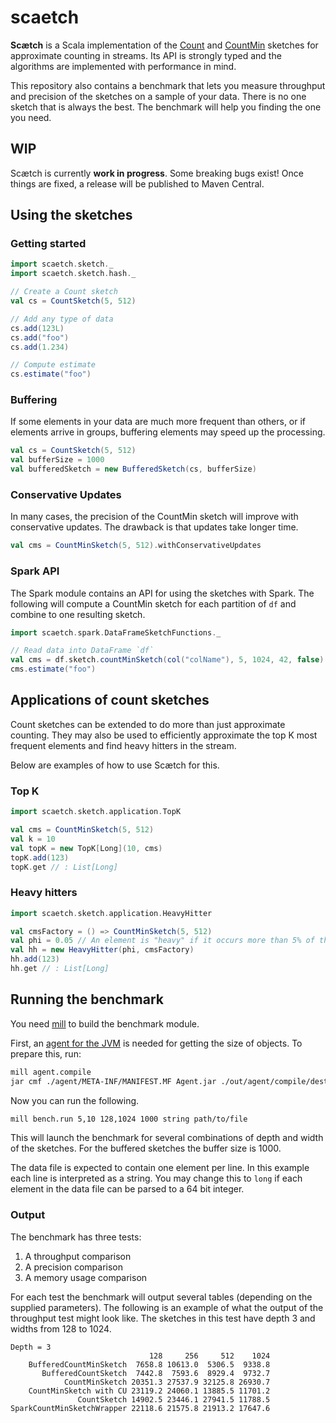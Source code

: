 # scaetch
**Scætch** is a Scala implementation of the [Count](https://www.cs.rutgers.edu/~farach/pubs/FrequentStream.pdf) 
and [CountMin](https://7797b024-a-62cb3a1a-s-sites.googlegroups.com/site/countminsketch/cm-latin.pdf) sketches for approximate counting in streams. Its API is strongly typed and the algorithms are implemented with performance in mind.

This repository also contains a benchmark that lets you measure throughput and precision of the sketches on a sample of your data. There is no one sketch that is always the best. The benchmark will help you finding the one you need.

## WIP
Scætch is currently **work in progress**. Some breaking bugs exist! Once things are fixed, a release will be published to Maven Central.

## Using the sketches
### Getting started
```scala
import scaetch.sketch._
import scaetch.sketch.hash._

// Create a Count sketch
val cs = CountSketch(5, 512)

// Add any type of data
cs.add(123L)
cs.add("foo")
cs.add(1.234)

// Compute estimate
cs.estimate("foo")
```

### Buffering
If some elements in your data are much more frequent than others, or if elements arrive in groups, buffering elements may speed up the processing.
```scala
val cs = CountSketch(5, 512)
val bufferSize = 1000
val bufferedSketch = new BufferedSketch(cs, bufferSize)
```

### Conservative Updates
In many cases, the precision of the CountMin sketch will improve with conservative updates. The drawback is that updates take longer time.
```scala
val cms = CountMinSketch(5, 512).withConservativeUpdates
```

### Spark API
The Spark module contains an API for using the sketches with Spark. The following will compute a CountMin sketch for each partition of `df` and combine to one resulting sketch.
```scala
import scaetch.spark.DataFrameSketchFunctions._

// Read data into DataFrame `df`
val cms = df.sketch.countMinSketch(col("colName"), 5, 1024, 42, false)
cms.estimate("foo")
```

## Applications of count sketches
Count sketches can be extended to do more than just approximate counting. They may also be used to efficiently 
approximate the top K most frequent elements and find heavy hitters in the stream.

Below are examples of how to use Scætch for this.

### Top K
```scala
import scaetch.sketch.application.TopK

val cms = CountMinSketch(5, 512)
val k = 10
val topK = new TopK[Long](10, cms)
topK.add(123)
topK.get // : List[Long]
```

### Heavy hitters
```scala
import scaetch.sketch.application.HeavyHitter

val cmsFactory = () => CountMinSketch(5, 512)
val phi = 0.05 // An element is "heavy" if it occurs more than 5% of the time
val hh = new HeavyHitter(phi, cmsFactory)
hh.add(123)
hh.get // : List[Long]
```

## Running the benchmark
You need [mill](https://github.com/lihaoyi/mill) to build the benchmark 
module.

First, an [agent for the JVM](https://www.baeldung.com/java-size-of-object) is needed for getting the size of objects. To prepare this, run:

```bash
mill agent.compile
jar cmf ./agent/META-INF/MANIFEST.MF Agent.jar ./out/agent/compile/dest/classes/agent/Agent.class
```

Now you can run the following.

```bash
mill bench.run 5,10 128,1024 1000 string path/to/file
```

This will launch the benchmark for several combinations of depth and width 
of the sketches. For the buffered sketches the buffer size is 1000.

The data file is expected to contain one element per line. In this example 
each line is interpreted as a string. You may change this to `long` if each 
element in the data file can be parsed to a 64 bit integer.

### Output
The benchmark has three tests:
1. A throughput comparison
2. A precision comparison
3. A memory usage comparison

For each test the benchmark will output several tables (depending on the supplied parameters). The following is an example of what the output of the throughput test might look like. The sketches in this test have depth 3 and widths from 128 to 1024.

```
Depth = 3
                               128     256     512    1024
    BufferedCountMinSketch  7658.8 10613.0  5306.5  9338.8
       BufferedCountSketch  7442.8  7593.6  8929.4  9732.7
            CountMinSketch 20351.3 27537.9 32125.8 26930.7
    CountMinSketch with CU 23119.2 24060.1 13885.5 11701.2
               CountSketch 14902.5 23446.1 27941.5 11788.5
SparkCountMinSketchWrapper 22118.6 21575.8 21913.2 17647.6
```
